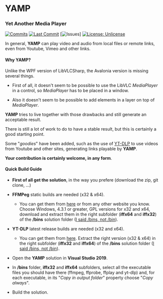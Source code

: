 # YAMP

### Yet Another Media Player


[![Commits](https://img.shields.io/github/commit-activity/m/radiolondra/YAMP?label=commits&style=for-the-badge)](https://github.com/radiolondra/YAMP/commits "Commit History")
[![Last Commit](https://img.shields.io/github/last-commit/radiolondra/YAMP/main?label=&style=for-the-badge)](https://github.com/radiolondra/YAMP/commits "Commit History")
[![Issues](https://img.shields.io/github/issues/radiolondra/YAMP/issues)]
[![License: Unlicense](https://img.shields.io/badge/-Unlicense-brightgreen.svg?style=for-the-badge)](LICENSE "License")

In general, **YAMP** can play video and audio from local files or remote links, even from Youtube, Vimeo and other links.

#### Why YAMP?

Unlike the WPF version of LibVLCSharp, the Avalonia version is missing several things.

- First of all, it doesn't seem to be possible to use the LibVLC *MediaPlayer* in a control, so *MediaPlayer* has to be placed in a window. 

- Also it doesn't seem to be possible to add elements in a layer on top of *MediaPlayer*.

**YAMP** tries to live together with those drawbacks and still generate an acceptable result.

There is still a lot of work to do to have a stable result, but this is certainly a good starting point.

Some "*goodies*" have been added, such as the use of [YT-DLP](https://github.com/yt-dlp/yt-dlp) to use videos from Youtube and other sites, generating links playable by **YAMP**.

**Your contribution is certainly welcome, in any form**.

#### Quick Build Guide

- **First of all get the solution**, in the way you prefere (download the zip, git clone, ...)

- **FFMPeg** static builds are needed (x32 & x64). 
  
  - You can get them from [here](https://web.archive.org/web/20200918014242/https://ffmpeg.zeranoe.com/builds/) or from any other website you know. Choose Windows, 4.3.1 or greater, GPL versions for x32 and x64, download and extract them in the right subfolder (**iffx64** and **iffx32**) of the **/bins** solution folder (<u>I said /bins, not /bin</u>).

- **YT-DLP** latest release builds are needed (x32 and x64). 
  
  - You can get them from [here](https://github.com/yt-dlp/yt-dlp/releases). Extract the right version (x32 & x64) in the right subfolder (**iffx32** and **iffx64**) of the **/bins** solution folder (<u>I said /bins, not /bin</u>).

- Open the **YAMP** solution in **Visual Studio 2019**. 

- In **/bins** folder, **iffx32** and **iffx64** subfolders, select all the executable files you should have there (ffmpeg, ffprobe, ffplay and yt-dlp) and, for each executable, in its "*Copy in output folder*" property choose "*Copy always*".

- Build the solution.
